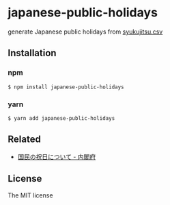 # japanese-public-holidays

generate Japanese public holidays from [syukujitsu.csv](https://www8.cao.go.jp/chosei/shukujitsu/syukujitsu.csv)

## Installation

### npm

```console
$ npm install japanese-public-holidays
```

### yarn

```console
$ yarn add japanese-public-holidays
```

## Related

- [国民の祝日について - 内閣府](https://www8.cao.go.jp/chosei/shukujitsu/gaiyou.html)

## License

The MIT license

